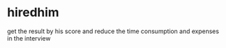 # hiredhim
get the result by his score and reduce the time consumption and expenses in the interview
